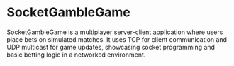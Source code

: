 # SocketGambleGame
SocketGambleGame is a multiplayer server-client application where users place bets on simulated matches. It uses TCP for client communication and UDP multicast for game updates, showcasing socket programming and basic betting logic in a networked environment.

